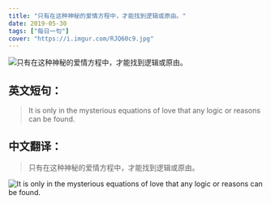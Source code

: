 ```yaml
---
title: "只有在这种神秘的爱情方程中，才能找到逻辑或原由。"
date: 2019-05-30
tags: ["每日一句"]
cover: "https://i.imgur.com/RJQ60c9.jpg"
---
```


![只有在这种神秘的爱情方程中，才能找到逻辑或原由。](https://i.imgur.com/KrVxMXe.jpg)

## 英文短句：
> It is only in the mysterious equations of love that any logic or reasons can be found.

<!--more-->

## 中文翻译：
> 只有在这种神秘的爱情方程中，才能找到逻辑或原由。

![It is only in the mysterious equations of love that any logic or reasons can be found.](https://i.imgur.com/krorsUq.jpg)

